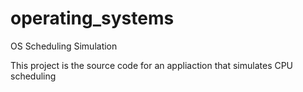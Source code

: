 # operating_systems
OS Scheduling Simulation

This project is the source code for an appliaction that simulates CPU scheduling
